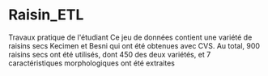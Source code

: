 # Raisin_ETL
Travaux pratique de l'étudiant
Ce jeu de données contient une variété de raisins secs Kecimen et Besni qui ont été obtenues avec CVS. Au total, 900 raisins secs ont été utilisés, dont 450 des deux variétés, et 7 caractéristiques morphologiques ont été extraites
